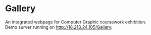 # Gallery
An integrated webpage for Computer Graphic coursework exhibition. <br/>
Demo surver running on http://18.218.24.105/Gallery.
